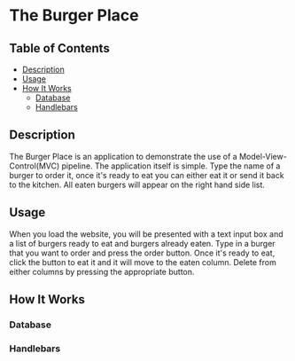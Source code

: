 # The Burger Place

## Table of Contents
- [Description](#description)
- [Usage](#usage)
- [How It Works](#how-it-works)
    - [Database](#database)
    - [Handlebars](#handlebars)


## Description
The Burger Place is an application to demonstrate the use of a Model-View-Control(MVC) pipeline. The application itself is simple. Type the name of a burger to order it, once it's ready to eat you can either eat it or send it back to the kitchen. All eaten burgers will appear on the right hand side list.

## Usage
When you load the website, you will be presented with a text input box and a list of burgers ready to eat and burgers already eaten. Type in a burger that you want to order and press the order button. Once it's ready to eat, click the button to eat it and it will move to the eaten column. Delete from either columns by pressing the appropriate button.

## How It Works

### Database


### Handlebars